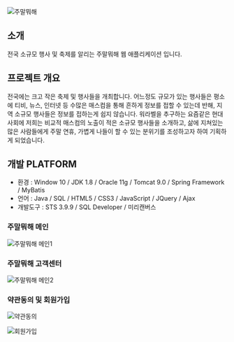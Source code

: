 
![주말뭐해 ](https://user-images.githubusercontent.com/46267635/64471333-6d8b0f00-d18b-11e9-9c67-5db9d360133e.png) 

## 소개
전국 소규모 행사 및 축제를 알리는 주말뭐해 웹 애플리케이션 입니다.
## 프로젝트 개요
전국에는 크고 작은 축제 및 행사들을 개최합니다.
어느정도 규모가 있는 행사들은 평소에 티비, 뉴스, 인터넷 등 수많은 매스컴을 통해 흔하게 정보를 접할 수 있는데 반해, 지역 소규모 행사들은 정보를 접하는게 쉽지 않습니다. 워라벨을 추구하는 요즘같은 현대사회에 저희는 비교적 매스컴의 노출이 적은 소규모 행사들을 소개하고, 삶에 지쳐있는 많은 사람들에게 주말 연휴, 가볍게 나들이 할 수 있는 분위기를 조성하고자 하여 기획하게 되었습니다.
## 개발 PLATFORM
- 환경      : Window 10 / JDK 1.8 / Oracle 11g / Tomcat 9.0 / Spring Framework / MyBatis
- 언어      : Java / SQL / HTML5 / CSS3 / JavaScript / JQuery / Ajax
- 개발도구  : STS 3.9.9 / SQL Developer / 미리캔버스

### 주말뭐해 메인
![주말뭐해 메인1](https://user-images.githubusercontent.com/46267635/64331219-5faf7f80-d00d-11e9-82e8-01308f550d73.JPG)

### 주말뭐해 고객센터
![주말뭐해 메인2](https://user-images.githubusercontent.com/46267635/64331256-6d650500-d00d-11e9-9d4f-636283549627.JPG)

### 약관동의 및 회원가입

![약관동의](https://user-images.githubusercontent.com/46267635/64471585-7d582280-d18e-11e9-8e8a-26cd7885bcd6.png)

![회원가입](https://user-images.githubusercontent.com/46267635/64471586-7e894f80-d18e-11e9-8ceb-4ae93f064be7.png)
